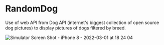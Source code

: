 # RandomDog

Use of web API from Dog API (internet's biggest collection of open source dog pictures) to display pictures of dogs filtered by breed.



![Simulator Screen Shot - iPhone 8 - 2022-03-01 at 18 24 04](https://user-images.githubusercontent.com/27686439/156253930-0684f454-765d-4368-b559-e28d5e6b82a7.png)
